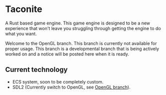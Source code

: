 # Taconite

A Rust based game engine. This game engine is designed to be a new experience that won't leave you struggling through getting the engine to do what you want.

Welcome to the OpenGL branch. This branch is currently not available for proper usage. This branch is a developmental branch that is being actively worked on and a notice will be posted here when it is ready.

## Current technology

* ECS system, soon to be completely custom.
* SDL2 (Currently switch to OpenGL, see [OpenGL branch](https://git.rustbytes.uk/RustBytes/taconite/tree/opengl)).
